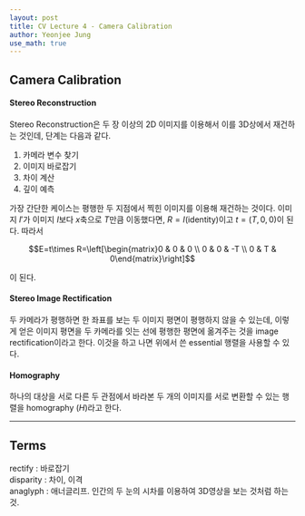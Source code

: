 ```yaml
---
layout: post
title: CV Lecture 4 - Camera Calibration
author: Yeonjee Jung
use_math: true
---
```


## Camera Calibration

#### Stereo Reconstruction
Stereo Reconstruction은 두 장 이상의 2D 이미지를 이용해서 이를 3D상에서 재건하는 것인데, 단계는 다음과 같다.
1. 카메라 변수 찾기
2. 이미지 바로잡기
3. 차이 계산
4. 깊이 예측

가장 간단한 케이스는 평행한 두 지점에서 찍힌 이미지를 이용해 재건하는 것이다. 이미지 $I'$가 이미지 $I$보다 $x$축으로 $T$만큼 이동했다면, $R = I$(identity)이고 $t=(T, 0, 0)$이 된다. 따라서

$$E=t\times R=\left[\begin{matrix}0 & 0 & 0 \\ 0 & 0 & -T \\ 0 & T & 0\end{matrix}\right]$$

이 된다.

#### Stereo Image Rectification
두 카메라가 평행하면 한 좌표를 보는 두 이미지 평면이 평행하지 않을 수 있는데, 이렇게 얻은 이미지 평면을 두 카메라를 잇는 선에 평행한 평면에 옮겨주는 것을 image rectification이라고 한다. 이것을 하고 나면 위에서 쓴 essential 행렬을 사용할 수 있다.

#### Homography
하나의 대상을 서로 다른 두 관점에서 바라본 두 개의 이미지를 서로 변환할 수 있는 행렬을 homography ($H$)라고 한다.

---
## Terms
rectify : 바로잡기  
disparity : 차이, 이격  
anaglyph : 애너글리프. 인간의 두 눈의 시차를 이용하여 3D영상을 보는 것처럼 하는 것.  
